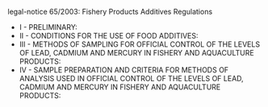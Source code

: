 legal-notice 65&#x2F;2003: Fishery Products Additives Regulations

<ul>
			<li>I - PRELIMINARY: <ul>
			</ul></li>			<li>II - CONDITIONS FOR THE USE OF FOOD ADDITIVES: <ul>
			</ul></li>			<li>III - METHODS OF SAMPLING FOR OFFICIAL CONTROL OF THE LEVELS OF LEAD, CADMIUM AND MERCURY IN FISHERY AND AQUACULTURE PRODUCTS: <ul>
			</ul></li>			<li>IV - SAMPLE PREPARATION AND CRITERIA FOR METHODS OF ANALYSIS USED IN OFFICIAL CONTROL OF THE LEVELS OF LEAD, CADMIUM AND MERCURY IN FISHERY AND AQUACULTURE PRODUCTS: <ul>
			</ul></li></ul>